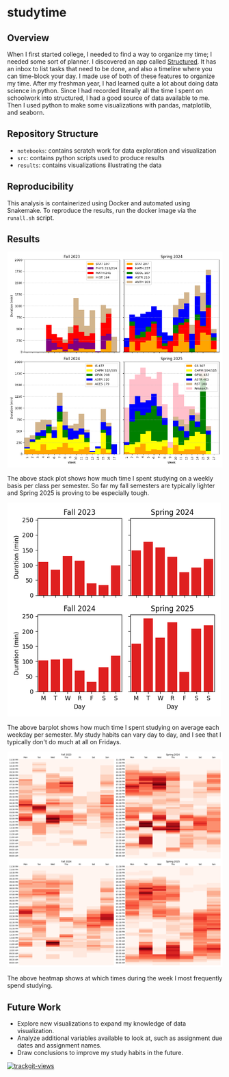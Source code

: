 # studytime

## Overview
When I first started college, I needed to find a way to organize my time; I needed some sort of planner. I discovered an app called
[Structured](https://structured.app/). It has an inbox to list tasks that need to be done, and also a timeline where you can time-block your day.
I made use of both of these features to organize my time. After my freshman year, I had learned quite a lot about doing data science in python. 
Since I had recorded literally all the time I spent on schoolwork into structured, I had a good source of data available to me. 
Then I used python to make some visualizations with pandas, matplotlib, and seaborn.

## Repository Structure
* `notebooks`: contains scratch work for data exploration and visualization
* `src`: contains python scripts used to produce results
* `results`: contains visualizations illustrating the data

## Reproducibility
This analysis is containerized using Docker and automated using Snakemake. To reproduce the results, run the docker image via the `runall.sh` script.

## Results
![Alt text](/results/stackplot_by_class.png?raw=true "Stackplot By Class")

The above stack plot shows how much time I spent studying on a weekly basis per class per semester. So far my fall semesters are typically lighter 
and Spring 2025 is proving to be especially tough.



![Alt text](/results/barplot_by_weekday.png?raw=true "Day of Week Barplot")

The above barplot shows how much time I spent studying on average each weekday per semester. My study habits can vary day to day, and I see that
I typically don't do much at all on Fridays.

![Alt text](/results/heatmap_by_weekday.png?raw=true "Day of Week Barplot")

The above heatmap shows at which times during the week I most frequently spend studying.

## Future Work
* Explore new visualizations to expand my knowledge of data visualization.
* Analyze additional variables available to look at, such as assignment due dates and assignment names.
* Draw conclusions to improve my study habits in the future.

<a href="https://trackgit.com">
<img src="https://us-central1-trackgit-analytics.cloudfunctions.net/token/ping/m7pcv9r3loyldc8cb1m7" alt="trackgit-views" />
</a>
